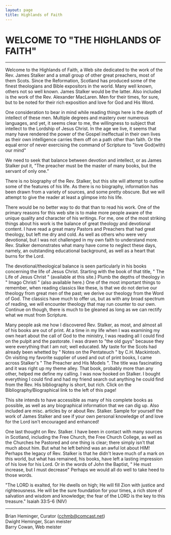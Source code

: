 ```yaml
---
layout: page
title: Highlands of Faith
---
```

# WELCOME TO "THE HIGHLANDS OF FAITH" #

---

Welcome to the Highlands of Faith, a Web site dedicated to the work of the Rev.
James Stalker and a small group of other great preachers, most of them Scots.
Since the Reformation, Scotland has produced some of the finest theologians and
Bible expositors in the world. Many well known, others not so well known. James
Stalker would be the latter. Also included is the work of the Rev. Alexander
MacLaren. Men for their times, for sure, but to be noted for their rich
exposition and love for God and His Word.

One consideration to bear in mind while reading things here is the depth of
intellect of these men. Multiple degrees and mastery over numerous languages,
and yet, it seems clear to me, the willingness to subject that intellect to the
Lordship of Jesus Christ. In the age we live, it seems that many have rendered
the power of the Gospel ineffectual in their own lives as their own
intelligence carries them off on a path other than faith. Or the equal error of
never exercising the command of Scripture to "love God(with) our mind"

We need to seek that balance between devotion and intellect, or as James
Stalker put it, "The preacher must be the master of many books, but the servant
of only one."

There is no biography of the Rev. Stalker, but this site will attempt to
outline some of the features of his life. As there is no biography, information
has been drawn from a variety of sources, and some pretty obscure. But we will
attempt to give the reader at least a glimpse into his life.

There would be no better way to do that than to read his work. One of the
primary reasons for this web site is to make more people aware of the unique
quality and character of his writings. For me, one of the most striking things
about his work is the balance of great theology and devotional content. I have
read a great many Pastors and Preachers that had great theology, but left me
dry and cold. As well as others who were very devotional, but I was not
challenged in my own faith to understand more. Rev. Stalker demonstrates what
many have come to neglect these days, namely, an outstanding educational
background, as well as a heart that burns for the Lord.

The devotional/theological balance is seen particularly in his books concerning
the life of Jesus Christ. Starting with the book of that title, " The Life of
Jesus Christ " (available at this site.) Plumb the depths of theology in "
Imago Christi " (also available here.) One of the most important things to
remember, when reading classics like these, is that we do not derive our
theology from great men of the past; we derive our theology from the Word of
God. The classics have much to offer us, but as with any broad spectrum of
reading, we will encounter theology that may run counter to our own. Continue
on though, there is much to be gleaned as long as we can rectify what we must
from Scripture.

Many people ask me how I discovered Rev. Stalker, as most, and almost all of
his books are out of print. At a time in my life when I was examining my own
heart about the call of God to the ministry, I was reading all I could find on
the pulpit and the pastorate. I was drawn to "the old guys" because they were
everything that I am not; well educated. My taste for the Scots had already
been whetted by " Notes on the Pentateuch " by C.H. Mackintosh. On visiting my
favorite supplier of used and out of print books, I came across Stalker's " The
Preacher and His Models ". The title was fascinating and it was right up my
theme alley. That book, probably more than any other, helped me define my
calling. I was now hooked on Stalker. I bought everything I could find and had
my friend search out anything he could find from the Rev. His bibliography is
short, but rich. Click on the Bibliography/Biographical link to the left of
this page!

This site intends to have accessible as many of his complete books as possible,
as well as any biographical information that we can dig up. Also included are
misc. articles by or about Rev. Stalker. Sample for yourself the work of James
Stalker and see if your own personal knowledge of and love for the Lord isn't
encouraged and enhanced!

One last thought on Rev. Stalker. I have been in contact with many sources in
Scotland, including the Free Church, the Free Church College, as well as the
Churches he Pastored and one thing is clear; there simply isn't that much about
him. But what he left behind was an awful lot about HIM! Perhaps the legacy of
Rev. Stalker is that he didn't leave much of a mark on this world, but what has
remained, his books, have left a lasting impression of his love for his Lord.
Or in the words of John the Baptist, " He must increase, but I must decrease"
Perhaps we would all do well to take heed to those words.

"The LORD is exalted, for He dwells on high; He will fill Zion with justice and
righteousness. He will be the sure foundation for your times, a rich store of
salvation and wisdom and knowledge; the fear of the LORD is the key to this
treasure."  Isaiah 33:5-6 (NIV)

---

Brian Heminger, Curator ([cchmb@comcast.net](mailto:cchmb@comcast.net))  
Dwight Heminger, Scan meister  
Barry Cowan, Web meister  
